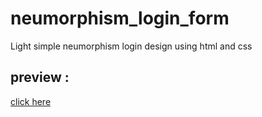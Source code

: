 # neumorphism_login_form
Light simple neumorphism login design using html and css
## preview :
[ click here ](https://khadidjainfoinfinity.github.io/neumorphism_login_form/)
